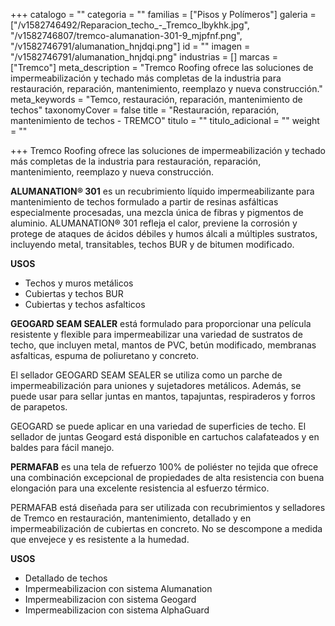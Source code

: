 +++
catalogo = ""
categoria = ""
familias = ["Pisos y Polímeros"]
galeria = ["/v1582746492/Reparacion_techo_-_Tremco_lbykhk.jpg", "/v1582746807/tremco-alumanation-301-9_mjpfnf.png", "/v1582746791/alumanation_hnjdqi.png"]
id = ""
imagen = "/v1582746791/alumanation_hnjdqi.png"
industrias = []
marcas = ["Tremco"]
meta_description = "Tremco Roofing ofrece las soluciones de impermeabilización y techado más completas de la industria para restauración, reparación, mantenimiento, reemplazo y nueva construcción."
meta_keywords = "Temco, restauración, reparación, mantenimiento de techos"
taxonomyCover = false
title = "Restauración, reparación, mantenimiento de techos - TREMCO"
titulo = ""
titulo_adicional = ""
weight = ""

+++
Tremco Roofing ofrece las soluciones de impermeabilización y techado más completas de la industria para restauración, reparación, mantenimiento, reemplazo y nueva construcción.

**ALUMANATION® 301** es un recubrimiento líquido impermeabilizante para mantenimiento de techos formulado a partir de resinas asfálticas especialmente procesadas, una mezcla única de fibras y pigmentos de aluminio. ALUMANATION® 301 refleja el calor, previene la corrosión y protege de ataques de ácidos débiles y humos álcali a múltiples sustratos, incluyendo metal, transitables, techos BUR y de bitumen modificado.

**USOS**

* Techos y muros metálicos
* Cubiertas y techos BUR
* Cubiertas y techos asfalticos

**GEOGARD SEAM SEALER** está formulado para proporcionar una película resistente y flexible para impermeabilizar una variedad de sustratos de techo, que incluyen metal, mantos de PVC, betún modificado, membranas asfalticas, espuma de poliuretano y concreto.

El sellador GEOGARD SEAM SEALER se utiliza como un parche de impermeabilización para uniones y sujetadores metálicos. Además, se puede usar para sellar juntas en mantos, tapajuntas, respiraderos y forros de parapetos.

GEOGARD se puede aplicar en una variedad de superficies de techo. El sellador de juntas Geogard está disponible en cartuchos calafateados y en baldes para fácil manejo.

**PERMAFAB** es una tela de refuerzo 100% de poliéster no tejida que ofrece una combinación excepcional de propiedades de alta resistencia con buena elongación para una excelente resistencia al esfuerzo térmico.

PERMAFAB está diseñada para ser utilizada con recubrimientos y selladores de Tremco en restauración, mantenimiento, detallado y en impermeabilización de cubiertas en concreto. No se descompone a medida que envejece y es resistente a la humedad.

**USOS**

* Detallado de techos
* Impermeabilizacion con sistema Alumanation
* Impermeabilizacion con sistema Geogard
* Impermeabilizacion con sistema AlphaGuard
